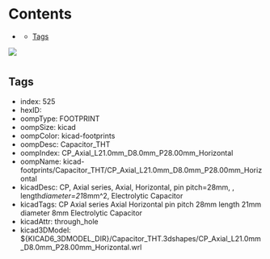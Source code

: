 



Contents
========

* [](#)
	* [Tags](#tags)
  
![][im]
# 

## Tags

- index: 525
- hexID: 
- oompType: FOOTPRINT
- oompSize: kicad
- oompColor: kicad-footprints
- oompDesc: Capacitor_THT
- oompIndex: CP_Axial_L21.0mm_D8.0mm_P28.00mm_Horizontal
- oompName: kicad-footprints/Capacitor_THT/CP_Axial_L21.0mm_D8.0mm_P28.00mm_Horizontal
- kicadDesc: CP, Axial series, Axial, Horizontal, pin pitch=28mm, , length*diameter=21*8mm^2, Electrolytic Capacitor
- kicadTags: CP Axial series Axial Horizontal pin pitch 28mm  length 21mm diameter 8mm Electrolytic Capacitor
- kicadAttr: through_hole
- kicad3DModel: ${KICAD6_3DMODEL_DIR}/Capacitor_THT.3dshapes/CP_Axial_L21.0mm_D8.0mm_P28.00mm_Horizontal.wrl



[im]: image.png
